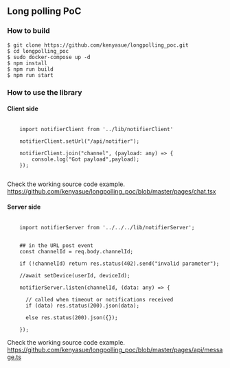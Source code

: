 ## Long polling PoC

### How to build

```
$ git clone https://github.com/kenyasue/longpolling_poc.git
$ cd longpolling_poc
$ sudo docker-compose up -d
$ npm install
$ npm run build
$ npm run start

```

### How to use the library

#### Client side

```

    import notifierClient from '../lib/notifierClient'

    notifierClient.setUrl("/api/notifier");

    notifierClient.join("channel", (payload: any) => {
        console.log("Got payload",payload);
    });


```
Check the working source code example.
https://github.com/kenyasue/longpolling_poc/blob/master/pages/chat.tsx


#### Server side

```

    import notifierServer from '../../../lib/notifierServer';


    ## in the URL post event
    const channelId = req.body.channelId;

    if (!channelId) return res.status(402).send("invalid parameter");

    //await setDevice(userId, deviceId);

    notifierServer.listen(channelId, (data: any) => {

      // called when timeout or notifications received
      if (data) res.status(200).json(data);

      else res.status(200).json({});

    });

```
Check the working source code example.
https://github.com/kenyasue/longpolling_poc/blob/master/pages/api/message.ts
